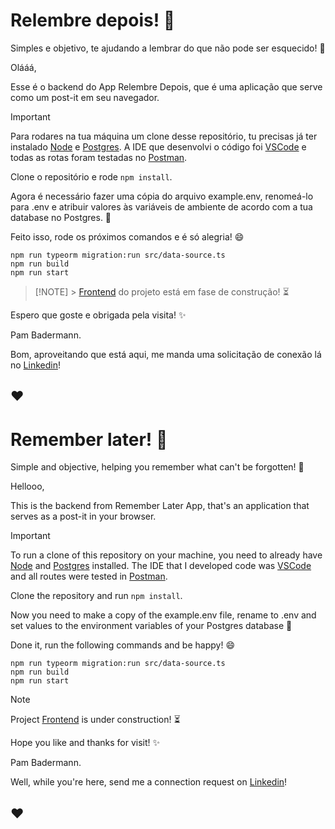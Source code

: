 # Relembre depois! :pencil:

Simples e objetivo, te ajudando a lembrar do que não pode ser esquecido! :no_good:

Olááá,

Esse é o backend do App Relembre Depois, que é uma aplicação que serve como um post-it em seu navegador.

> [!IMPORTANT]
> Para rodares na tua máquina um clone desse repositório, tu precisas já ter instalado [Node](https://nodejs.org/en/download) e [Postgres](https://www.postgresql.org/download/). A IDE que desenvolvi o código foi [VSCode](https://code.visualstudio.com/download) e todas as rotas foram testadas no [Postman](https://www.postman.com/downloads/).

Clone o repositório e rode `npm install`.

Agora é necessário fazer uma cópia do arquivo example.env, renomeá-lo para .env e atribuir valores às variáveis de ambiente de acordo com a tua database no Postgres. :floppy_disk:

Feito isso, rode os próximos comandos e é só alegria! :smile:

```
npm run typeorm migration:run src/data-source.ts
npm run build
npm run start
```

> [!NOTE] > [Frontend](https://github.com/PamelaMBadermann/relembredepois-frontend) do projeto está em fase de construção! :hourglass_flowing_sand:

Espero que goste e obrigada pela visita! :sparkles:

Pam Badermann.

Bom, aproveitando que está aqui, me manda uma solicitação de conexão lá no [Linkedin](https://www.linkedin.com/in/pamelabadermann/)!

## ♥

# Remember later! :pencil:

Simple and objective, helping you remember what can't be forgotten! :no_good:

Hellooo,

This is the backend from Remember Later App, that's an application that serves as a post-it in your browser.

> [!IMPORTANT]
> To run a clone of this repository on your machine, you need to already have [Node](https://nodejs.org/en/download) and [Postgres](https://www.postgresql.org/download/) installed. The IDE that I developed code was [VSCode](https://code.visualstudio.com/download) and all routes were tested in [Postman](https://www.postman.com/downloads/).

Clone the repository and run `npm install`.

Now you need to make a copy of the example.env file, rename to .env and set values to the environment variables of your Postgres database :floppy_disk:

Done it, run the following commands and be happy! :smile:

```
npm run typeorm migration:run src/data-source.ts
npm run build
npm run start
```

> [!NOTE]
> Project [Frontend](https://github.com/PamelaMBadermann/relembredepois-frontend) is under construction! :hourglass_flowing_sand:

Hope you like and thanks for visit! :sparkles:

Pam Badermann.

Well, while you're here, send me a connection request on [Linkedin](https://www.linkedin.com/in/pamelabadermann/)!

## ♥

